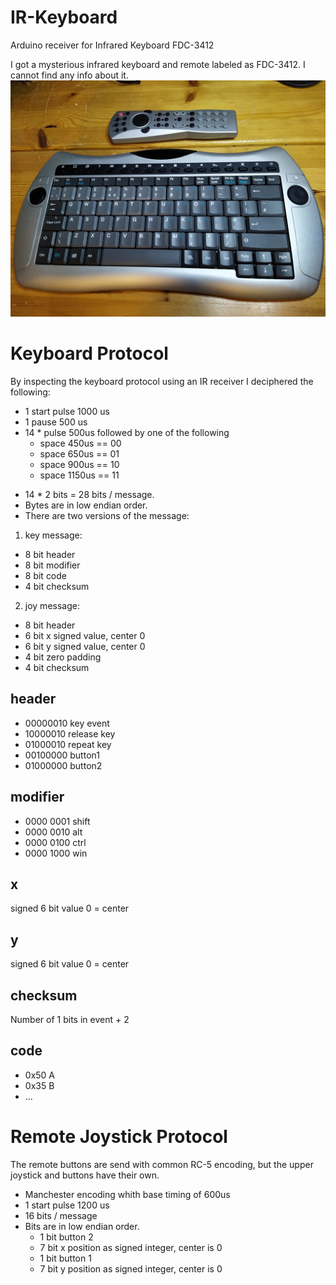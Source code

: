# IR-Keyboard
Arduino receiver for Infrared Keyboard FDC-3412

I got a mysterious infrared keyboard and remote labeled as FDC-3412.
I cannot find any info about it.
![Img](FDC-3412.jpg)

# Keyboard Protocol
By inspecting the keyboard protocol using an IR receiver I deciphered the following:
 * 1 start pulse 1000 us
 * 1 pause 500 us
 * 14 * pulse 500us followed by one of the following
    * space 450us == 00
    * space 650us == 01
    *  space 900us == 10
    *  space 1150us == 11

- 14 * 2 bits = 28 bits / message.
- Bytes are in low endian order.
- There are two versions of the message:
1. key message:
  * 8 bit header
  * 8 bit modifier
  * 8 bit code
  * 4 bit checksum
2. joy message:
  * 8 bit header
  * 6 bit x signed value, center 0
  * 6 bit y signed value, center 0
  * 4 bit zero padding
  * 4 bit checksum
 
## header
* 00000010 key event 
* 10000010 release key
* 01000010 repeat key
* 00100000 button1
* 01000000 button2
 
## modifier
* 0000 0001 shift
* 0000 0010 alt
* 0000 0100 ctrl
* 0000 1000 win

## x
signed 6 bit value
0 = center

## y
signed 6 bit value
0 = center

## checksum
Number of 1 bits in event + 2

## code
* 0x50 A
* 0x35 B
* ...

# Remote Joystick Protocol
The remote buttons are send with common RC-5 encoding, but the upper joystick and buttons have their own.
 * Manchester encoding whith base timing of 600us
 * 1 start pulse 1200 us
 * 16 bits / message
 * Bits are in low endian order.
   * 1 bit button 2
   * 7 bit x position as signed integer, center is 0
   * 1 bit button 1
   * 7 bit y position as signed integer, center is 0

